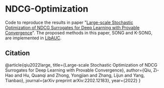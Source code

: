 # NDCG-Optimization

Code to reproduce the results in paper "[Large-scale Stochastic Optimization of NDCG Surrogates for Deep Learning with Provable Convergence](https://arxiv.org/abs/2202.12183)". The proposed methods in this paper, SONG and K-SONG, are implemented in [LibAUC](https://libauc.org/).

## Citation
@article{qiu2022large,
  title={Large-scale Stochastic Optimization of NDCG Surrogates for Deep Learning with Provable Convergence},
  author={Qiu, Zi-Hao and Hu, Quanqi and Zhong, Yongjian and Zhang, Lijun and Yang, Tianbao},
  journal={arXiv preprint arXiv:2202.12183},
  year={2022}
}
